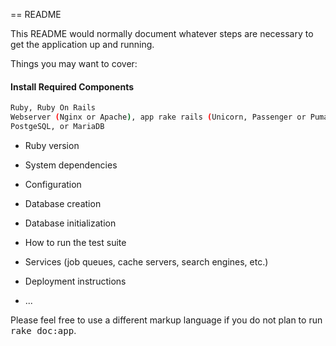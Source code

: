 == README

This README would normally document whatever steps are necessary to get the
application up and running.

Things you may want to cover:


#### Install Required Components

```sh
Ruby, Ruby On Rails
Webserver (Nginx or Apache), app rake rails (Unicorn, Passenger or Puma) 
PostgeSQL, or MariaDB
```
* Ruby version


* System dependencies

* Configuration



* Database creation

* Database initialization

* How to run the test suite

* Services (job queues, cache servers, search engines, etc.)

* Deployment instructions

* ...


Please feel free to use a different markup language if you do not plan to run
<tt>rake doc:app</tt>.
